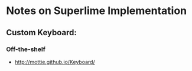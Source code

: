 # Notes on Superlime Implementation

## Custom Keyboard:
### Off-the-shelf

- http://mottie.github.io/Keyboard/
